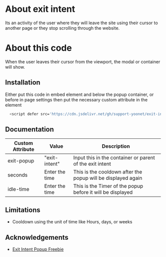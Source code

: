 
# About exit intent

Its an activity of the user where they will leave the site using their cursor to another page or they stop scrolling through the website.

# About this code
When the user leaves their cursor from the viewport, the modal or container will show.


## Installation

Either put this code in embed element and below the popup container, or before </body> in page settings then put the necessary custom attribute in the element

```bash
  <script defer src='https://cdn.jsdelivr.net/gh/support-yoonet/exit-intent/exit-intent.js'></script>
```
    
## Documentation

|Custom Attribute|Value|Description|
|--|--|--|
|exit-popup|"exit-intent"|Input this in the container or parent of the exit intent|
|seconds|Enter the time|This is the cooldown after the popup will be displayed again|
|idle-time|Enter the time|This is the Timer of the popup before it will be displayed|





## Limitations
- Cooldown using the unit of time like Hours, days, or weeks



## Acknowledgements

 - [Exit Intent Popup Freebie](https://webflow.com/made-in-webflow/website/exit-intent-popup-freebie)

